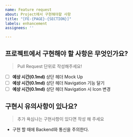 ```yaml
---
name: Feature request
about: Project에서 구현해야할 사항
title: "[FE-{PAGE}-{SECTION}]"
labels: enhancement
assignees: ''

---
```


## 프로젝트에서 구현해야 할 사항은 무엇인가요?
> Pull Request 단위로 작성해주세요!
- [ ] **예상 시간(0.1md)** 상단 헤더 Mock Up
- [ ] **예상 시간(0.1md)** 상단 헤더 Navigation 기능 달기
- [ ] **예상 시간(0.1md)** 상단 헤더 Navigation 시 Icon 변경

## 구현시 유의사항이 있나요?
> 추가 욕심나는 구현사항이 있다면 작성 해 주세요
* 구현 할 때에 Backend와 통신을 주의한다.